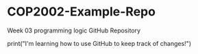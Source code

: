 # COP2002-Example-Repo
Week 03 programming logic GitHub Repository

print("I'm learning how to use GitHub to keep track of changes!")

